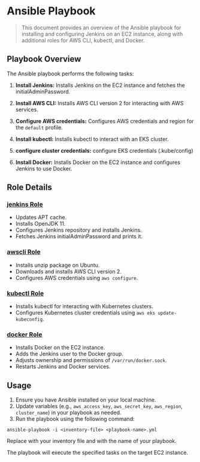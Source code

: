 # Ansible Playbook

> This document provides an overview of the Ansible playbook for installing and configuring Jenkins on an EC2 instance, along with additional roles for AWS CLI, kubectl, and Docker.

## Playbook Overview

The Ansible playbook performs the following tasks:

1. **Install Jenkins:** Installs Jenkins on the EC2 instance and fetches the initialAdminPassword.

2. **Install AWS CLI:** Installs AWS CLI version 2 for interacting with AWS services.

3. **Configure AWS credentials:** Configures AWS credentials and region for the `default` profile.

4. **Install kubectl:** Installs kubectl to interact with an EKS cluster.

5. **configure cluster credentials:** configure EKS credentials (.kube/config)

6. **Install Docker:** Installs Docker on the EC2 instance and configures Jenkins to use Docker.

## Role Details

### [jenkins Role](https://github.com/IbrahimmAdel/Full-CICD-Project/tree/master/Ansible/roles/jenkins)

- Updates APT cache.
- Installs OpenJDK 11.
- Configures Jenkins repository and installs Jenkins.
- Fetches Jenkins initialAdminPassword and prints it.

### [awscli Role](https://github.com/IbrahimmAdel/Full-CICD-Project/tree/master/Ansible/roles/awscli)

- Installs unzip package on Ubuntu.
- Downloads and installs AWS CLI version 2.
- Configures AWS credentials using `aws configure`.

### [kubectl Role](https://github.com/IbrahimmAdel/Full-CICD-Project/tree/master/Ansible/roles/kubectl)

- Installs kubectl for interacting with Kubernetes clusters.
- Configures Kubernetes cluster credentials using `aws eks update-kubeconfig`.

### [docker Role](https://github.com/IbrahimmAdel/Full-CICD-Project/tree/master/Ansible/roles/docker)

- Installs Docker on the EC2 instance.
- Adds the Jenkins user to the Docker group.
- Adjusts ownership and permissions of `/var/run/docker.sock`.
- Restarts Jenkins and Docker services.

## Usage

1. Ensure you have Ansible installed on your local machine.
2. Update variables (e.g., `aws_access_key`, `aws_secret_key`, `aws_region`, `cluster_name`) in your playbook as needed.
3. Run the playbook using the following command:

```
ansible-playbook -i <inventory-file> <playbook-name>.yml
```
Replace <inventory-file> with your inventory file and <playbook-name> with the name of your playbook.

The playbook will execute the specified tasks on the target EC2 instance.
